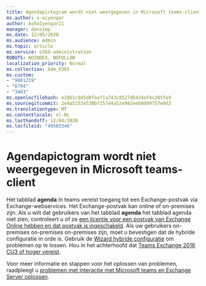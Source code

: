 ```yaml
---
title: Agendapictogram wordt niet weergegeven in Microsoft teams-client
ms.author: v-aiyengar
author: AshaIyengar21
manager: dansimp
ms.date: 12/05/2020
ms.audience: Admin
ms.topic: article
ms.service: o365-administration
ROBOTS: NOINDEX, NOFOLLOW
localization_priority: Normal
ms.collection: Adm_O365
ms.custom:
- "9001219"
- "6794"
- "3403"
ms.openlocfilehash: e28b1c8d5d0feef1a743c8527db424af4c205fe9
ms.sourcegitcommit: 2e4a5153e530bf15744a52e982eeb0d99757e9d2
ms.translationtype: MT
ms.contentlocale: nl-NL
ms.lasthandoff: 12/04/2020
ms.locfileid: "49583346"
---
```

# <a name="calendar-icon-isnt-showing-in-microsoft-teams-client"></a>Agendapictogram wordt niet weergegeven in Microsoft teams-client

Het tabblad **agenda** in teams vereist toegang tot een Exchange-postvak via Exchange-webservices. Het Exchange-postvak kan online of on-premises zijn. Als u wilt dat gebruikers van het tabblad **agenda** het tabblad agenda niet zien, controleert u of ze [een licentie voor een postvak van Exchange Online hebben en dat postvak is ingeschakeld](https://docs.microsoft.com/exchange/recipients-in-exchange-online/create-user-mailboxes). Als uw gebruikers on-premises on-premises on-premises zijn, moet u bevestigen dat de hybride configuratie in orde is. Gebruik de [Wizard hybride configuratie](https://docs.microsoft.com/exchange/hybrid-deployment/hybrid-agent) om problemen op te lossen. Hou in het achterhoofd dat [Teams Exchange 2016 CU3 of hoger vereist](https://docs.microsoft.com/microsoftteams/exchange-teams-interact).

Voor meer informatie en stappen voor het oplossen van problemen, raadpleegt u [problemen met interactie met Microsoft teams en Exchange Server oplossen](https://docs.microsoft.com/microsoftteams/troubleshoot/known-issues/teams-exchange-interaction-issue).
